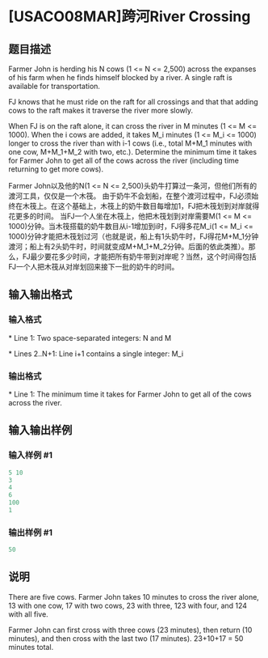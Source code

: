 # [USACO08MAR]跨河River Crossing

## 题目描述

Farmer John is herding his N cows (1 <= N <= 2,500) across the expanses of his farm when he finds himself blocked by a river. A single raft is available for transportation.

FJ knows that he must ride on the raft for all crossings and that that adding cows to the raft makes it traverse the river more slowly.

When FJ is on the raft alone, it can cross the river in M minutes (1 <= M <= 1000). When the i cows are added, it takes M\_i minutes (1 <= M\_i <= 1000) longer to cross the river than with i-1 cows (i.e., total M+M\_1 minutes with one cow, M+M\_1+M\_2 with two, etc.). Determine the minimum time it takes for Farmer John to get all of the cows across the river (including time returning to get more cows).

Farmer John以及他的N(1 <= N <= 2,500)头奶牛打算过一条河，但他们所有的渡河工具，仅仅是一个木筏。 由于奶牛不会划船，在整个渡河过程中，FJ必须始终在木筏上。在这个基础上，木筏上的奶牛数目每增加1，FJ把木筏划到对岸就得花更多的时间。 当FJ一个人坐在木筏上，他把木筏划到对岸需要M(1 <= M <= 1000)分钟。当木筏搭载的奶牛数目从i-1增加到i时，FJ得多花M\_i(1 <= M\_i <= 1000)分钟才能把木筏划过河（也就是说，船上有1头奶牛时，FJ得花M+M\_1分钟渡河；船上有2头奶牛时，时间就变成M+M\_1+M\_2分钟。后面的依此类推）。那么，FJ最少要花多少时间，才能把所有奶牛带到对岸呢？当然，这个时间得包括FJ一个人把木筏从对岸划回来接下一批的奶牛的时间。

## 输入输出格式

### 输入格式

\* Line 1: Two space-separated integers: N and M

\* Lines 2..N+1: Line i+1 contains a single integer: M\_i

### 输出格式

\* Line 1: The minimum time it takes for Farmer John to get all of the cows across the river.

## 输入输出样例

### 输入样例 #1

```cpp
5 10 
3 
4 
6 
100 
1 

```
### 输出样例 #1

```cpp
50 

```
## 说明

There are five cows. Farmer John takes 10 minutes to cross the river alone, 13 with one cow, 17 with two cows, 23 with three, 123 with four, and 124 with all five.

Farmer John can first cross with three cows (23 minutes), then return (10 minutes), and then cross with the last two (17 minutes). 23+10+17 = 50 minutes total.

